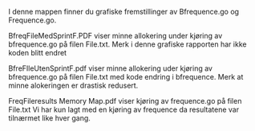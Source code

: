 I denne mappen finner du grafiske fremstillinger av Bfrequence.go og
 Frequence.go.


BfreqFileMedSprintF.PDF viser minne allokering under kjøring av bfrequence.go
på filen File.txt. Merk i denne grafiske rapporten har ikke koden blitt endret


BfreFIleUtenSprintF.pdf viser minne allokering uder kjøring av bfrequence.go
på filen File.txt med kode endring i bfrequence. Merk at minne alokeringen
er drastisk redusert.

FreqFileresults Memory Map.pdf viser kjøring av frequence.go på filen File.txt
Vi har kun lagt med en kjøring av frequence da resultatene var tilnærmet like
hver gang. 
